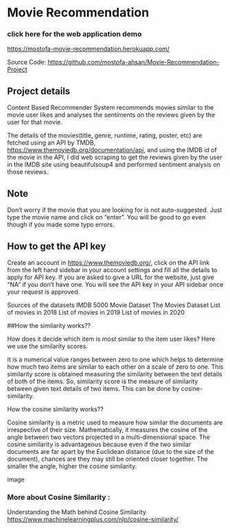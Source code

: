 # Movie Recommendation

### click here for the web application demo
https://mostofa-movie-recommendation.herokuapp.com/

Source Code: https://github.com/mostofa-ahsan/Movie-Recommendation-Project
 

## Project details

Content Based Recommender System recommends movies similar to the movie user likes and analyses the sentiments on the reviews given by the user for that movie.

The details of the movies(title, genre, runtime, rating, poster, etc) are fetched using an API by TMDB, https://www.themoviedb.org/documentation/api, and using the IMDB id of the movie in the API, I did web scraping to get the reviews given by the user in the IMDB site using beautifulsoup4 and performed sentiment analysis on those reviews.

## Note

Don’t worry if the movie that you are looking for is not auto-suggested. Just type the movie name and click on “enter”. You will be good to go even though if you made some typo errors.

 

## How to get the API key

Create an account in https://www.themoviedb.org/, click on the API link from the left hand sidebar in your account settings and fill all the details to apply for API key. If you are asked to give a URL for the website, just give “NA” if you don’t have one. You will see the API key in your API sidebar once your request is approved.


 

Sources of the datasets
IMDB 5000 Movie Dataset
The Movies Dataset
List of movies in 2018
List of movies in 2019
List of movies in 2020
 

##How the similarity works??

How does it decide which item is most similar to the item user likes? Here we use the similarity scores.

It is a numerical value ranges between zero to one which helps to determine how much two items are similar to each other on a scale of zero to one. This similarity score is obtained measuring the similarity between the text details of both of the items. So, similarity score is the measure of similarity between given text details of two items. This can be done by cosine-similarity.

 

How the cosine similarity works??

Cosine similarity is a metric used to measure how similar the documents are irrespective of their size. Mathematically, it measures the cosine of the angle between two vectors projected in a multi-dimensional space. The cosine similarity is advantageous because even if the two similar documents are far apart by the Euclidean distance (due to the size of the document), chances are they may still be oriented closer together. The smaller the angle, higher the cosine similarity.

image

### More about Cosine Similarity :
Understanding the Math behind Cosine Similarity
https://www.machinelearningplus.com/nlp/cosine-similarity/
